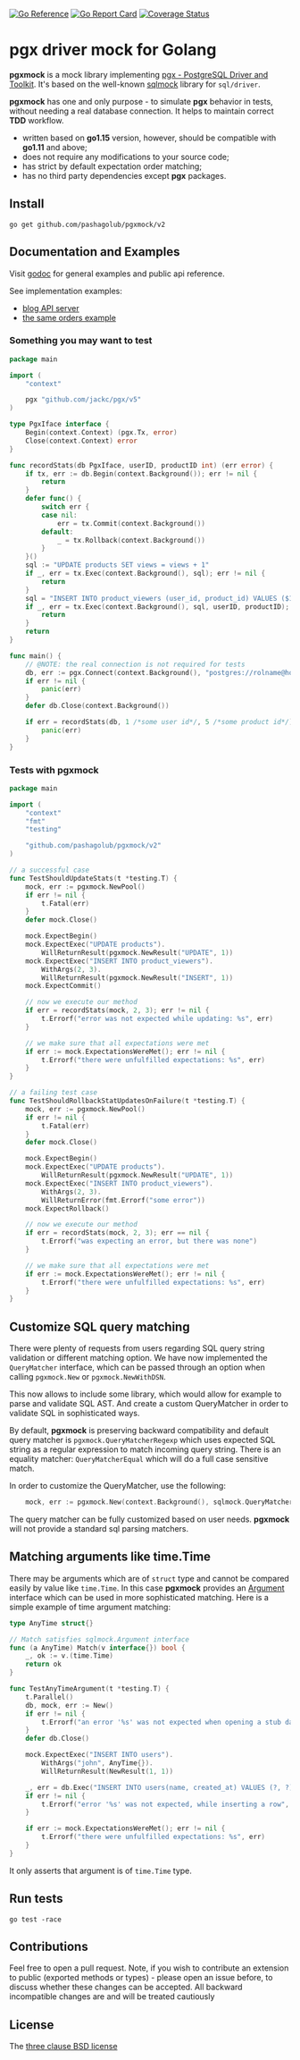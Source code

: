 [![Go Reference](https://pkg.go.dev/badge/github.com/pashagolub/pgxmock.svg)](https://pkg.go.dev/github.com/pashagolub/pgxmock)
[![Go Report Card](https://goreportcard.com/badge/github.com/pashagolub/pgxmock)](https://goreportcard.com/report/github.com/pashagolub/pgxmock)
[![Coverage Status](https://coveralls.io/repos/github/pashagolub/pgxmock/badge.svg?branch=master)](https://coveralls.io/github/pashagolub/pgxmock?branch=master)


# pgx driver mock for Golang

**pgxmock** is a mock library implementing [pgx - PostgreSQL Driver and Toolkit](https://github.com/jackc/pgx/). 
It's based on the well-known [sqlmock](https://github.com/DATA-DOG/go-sqlmock) library for `sql/driver`.

**pgxmock** has one and only purpose - to simulate **pgx** behavior in tests, without needing a real database connection. It helps to maintain correct **TDD** workflow.

- written based on **go1.15** version, however, should be compatible with **go1.11** and above;
- does not require any modifications to your source code;
- has strict by default expectation order matching;
- has no third party dependencies except **pgx** packages.

## Install

    go get github.com/pashagolub/pgxmock/v2

## Documentation and Examples

Visit [godoc](http://pkg.go.dev/github.com/pashagolub/pgxmock/v2) for general examples and public api reference.

See implementation examples:

- [blog API server](https://github.com/pashagolub/pgxmock/tree/master/examples/blog)
- [the same orders example](https://github.com/pashagolub/pgxmock/tree/master/examples/orders)

### Something you may want to test

``` go
package main

import (
	"context"

	pgx "github.com/jackc/pgx/v5"
)

type PgxIface interface {
	Begin(context.Context) (pgx.Tx, error)
	Close(context.Context) error
}

func recordStats(db PgxIface, userID, productID int) (err error) {
	if tx, err := db.Begin(context.Background()); err != nil {
		return
	}
	defer func() {
		switch err {
		case nil:
			err = tx.Commit(context.Background())
		default:
			_ = tx.Rollback(context.Background())
		}
	}()
	sql := "UPDATE products SET views = views + 1"
	if _, err = tx.Exec(context.Background(), sql); err != nil {
		return
	}
	sql = "INSERT INTO product_viewers (user_id, product_id) VALUES ($1, $2)"
	if _, err = tx.Exec(context.Background(), sql, userID, productID); err != nil {
		return
	}
	return
}

func main() {
	// @NOTE: the real connection is not required for tests
	db, err := pgx.Connect(context.Background(), "postgres://rolname@hostname/dbname")
	if err != nil {
		panic(err)
	}
	defer db.Close(context.Background())

	if err = recordStats(db, 1 /*some user id*/, 5 /*some product id*/); err != nil {
		panic(err)
	}
}
```

### Tests with pgxmock

``` go
package main

import (
	"context"
	"fmt"
	"testing"

	"github.com/pashagolub/pgxmock/v2"
)

// a successful case
func TestShouldUpdateStats(t *testing.T) {
	mock, err := pgxmock.NewPool()
	if err != nil {
		t.Fatal(err)
	}
	defer mock.Close()

	mock.ExpectBegin()
	mock.ExpectExec("UPDATE products").
		WillReturnResult(pgxmock.NewResult("UPDATE", 1))
	mock.ExpectExec("INSERT INTO product_viewers").
		WithArgs(2, 3).
		WillReturnResult(pgxmock.NewResult("INSERT", 1))
	mock.ExpectCommit()

	// now we execute our method
	if err = recordStats(mock, 2, 3); err != nil {
		t.Errorf("error was not expected while updating: %s", err)
	}

	// we make sure that all expectations were met
	if err := mock.ExpectationsWereMet(); err != nil {
		t.Errorf("there were unfulfilled expectations: %s", err)
	}
}

// a failing test case
func TestShouldRollbackStatUpdatesOnFailure(t *testing.T) {
	mock, err := pgxmock.NewPool()
	if err != nil {
		t.Fatal(err)
	}
	defer mock.Close()

	mock.ExpectBegin()
	mock.ExpectExec("UPDATE products").
		WillReturnResult(pgxmock.NewResult("UPDATE", 1))
	mock.ExpectExec("INSERT INTO product_viewers").
		WithArgs(2, 3).
		WillReturnError(fmt.Errorf("some error"))
	mock.ExpectRollback()

	// now we execute our method
	if err = recordStats(mock, 2, 3); err == nil {
		t.Errorf("was expecting an error, but there was none")
	}

	// we make sure that all expectations were met
	if err := mock.ExpectationsWereMet(); err != nil {
		t.Errorf("there were unfulfilled expectations: %s", err)
	}
}
```

## Customize SQL query matching

There were plenty of requests from users regarding SQL query string validation or different matching option.
We have now implemented the `QueryMatcher` interface, which can be passed through an option when calling
`pgxmock.New` or `pgxmock.NewWithDSN`.

This now allows to include some library, which would allow for example to parse and validate SQL AST.
And create a custom QueryMatcher in order to validate SQL in sophisticated ways.

By default, **pgxmock** is preserving backward compatibility and default query matcher is `pgxmock.QueryMatcherRegexp`
which uses expected SQL string as a regular expression to match incoming query string. There is an equality matcher:
`QueryMatcherEqual` which will do a full case sensitive match.

In order to customize the QueryMatcher, use the following:

``` go
	mock, err := pgxmock.New(context.Background(), sqlmock.QueryMatcherOption(pgxmock.QueryMatcherEqual))
```

The query matcher can be fully customized based on user needs. **pgxmock** will not
provide a standard sql parsing matchers.

## Matching arguments like time.Time

There may be arguments which are of `struct` type and cannot be compared easily by value like `time.Time`. In this case
**pgxmock** provides an [Argument](https://pkg.go.dev/github.com/pashagolub/pgxmock/v2#Argument) interface which
can be used in more sophisticated matching. Here is a simple example of time argument matching:

``` go
type AnyTime struct{}

// Match satisfies sqlmock.Argument interface
func (a AnyTime) Match(v interface{}) bool {
	_, ok := v.(time.Time)
	return ok
}

func TestAnyTimeArgument(t *testing.T) {
	t.Parallel()
	db, mock, err := New()
	if err != nil {
		t.Errorf("an error '%s' was not expected when opening a stub database connection", err)
	}
	defer db.Close()

	mock.ExpectExec("INSERT INTO users").
		WithArgs("john", AnyTime{}).
		WillReturnResult(NewResult(1, 1))

	_, err = db.Exec("INSERT INTO users(name, created_at) VALUES (?, ?)", "john", time.Now())
	if err != nil {
		t.Errorf("error '%s' was not expected, while inserting a row", err)
	}

	if err := mock.ExpectationsWereMet(); err != nil {
		t.Errorf("there were unfulfilled expectations: %s", err)
	}
}
```

It only asserts that argument is of `time.Time` type.

## Run tests

    go test -race

## Contributions

Feel free to open a pull request. Note, if you wish to contribute an extension to public (exported methods or types) -
please open an issue before, to discuss whether these changes can be accepted. All backward incompatible changes are
and will be treated cautiously

## License

The [three clause BSD license](http://en.wikipedia.org/wiki/BSD_licenses)
